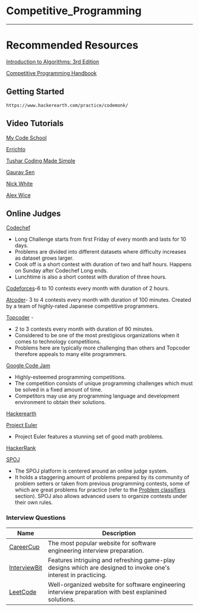 Competitive_Programming
===================

- - - - 
# Recommended Resources #

  [Introduction to Algorithms: 3rd Edition](https://drive.google.com/file/d/1v7LE_C5JRj1iSYfA3tQ8x4hKYY7kut9c/view?usp=sharing "Introduction To Algorithm")

  [Competitive Programming Handbook](https://drive.google.com/file/d/1ZXkZpD4wor3UFezNjCYffuzvrU6awF83/view?usp=sharing "Competitive Programming Handbook")


   
    
## Getting Started ##

    https://www.hackerearth.com/practice/codemonk/

## Video Tutorials ##
  
  [My Code School]( https://www.youtube.com/user/mycodeschool "My Code School")

  [Errichto]( https://www.youtube.com/channel/UCBr_Fu6q9iHYQCh13jmpbrg "Errichto")

  [Tushar Coding Made Simple]( https://www.youtube.com/user/tusharroy2525 "Tushar Coding Made Simple")

  [Gaurav Sen]( https://www.youtube.com/channel/UCRPMAqdtSgd0Ipeef7iFsKw "Gaurav Sen")

  [Nick White]( https://www.youtube.com/channel/UC1fLEeYICmo3O9cUsqIi7HA "Nick White")

  [Alex Wice]( https://www.twitch.tv/alexwice "Alex Wice")
  
  
## Online Judges ##

  [Codechef]( https://www.codechef.com/ "Codechef")

  * Long Challenge starts from first Friday of every month and lasts for 10 days. 
  * Problems are divided into different datasets where difficulty increases as dataset grows larger.
  * Cook off is a short contest with duration of two and half hours. Happens on Sunday after Codechef Long ends.
  * Lunchtime is also a short contest with duration of three hours.
  
   [Codeforces]( https://codeforces.com/ "Codeforces")-6 to 10 contests every month with duration of 2 hours.

  [Atcoder]( https://atcoder.jp/ "Atcoder")- 3 to 4 contests every month with duration of 100 minutes. Created by a team of highly-rated Japanese competitive     programmers.

  [Topcoder](https://www.topcoder.com/) - 
* 2 to 3 contests every month with duration of 90 minutes. 
* Considered to be one of the most prestigious organizations when it comes to technology competitions.
* Problems here are typically more challenging than others and Topcoder therefore appeals to many elite programmers.

[Google Code Jam](https://code.google.com/codejam/)
* Highly-esteemed programming competitions.
* The competition consists of unique programming challenges which must be solved in a fixed amount of time. 
* Competitors may use any programming language and development environment to obtain their solutions. 


[Hackerearth](https://www.hackerearth.com/)

[Project Euler](https://projecteuler.net/) 
* Project Euler features a stunning set of good math problems.

[HackerRank](https://www.hackerrank.com)


[SPOJ](https://www.spoj.com/)
* The SPOJ platform is centered around an online judge system. 
* It holds a staggering amount of problems prepared by its community of problem setters or taken from previous programming contests, some of which are great problems for practice (refer to the [Problem classifiers](#problem-classifiers) section). SPOJ also allows advanced users to organize contests under their own rules.



### Interview Questions
| Name | Description |
| --- | --- |
| [CareerCup](https://www.careercup.com) | The most popular website for software engineering interview preparation. | 
| [InterviewBit](https://www.interviewbit.com) | Features intriguing and refreshing game-play designs which are designed to invoke one's interest in practicing. |
| [LeetCode](https://leetcode.com) | Well-organized website for software engineering interview preparation with best explanined solutions.  |


